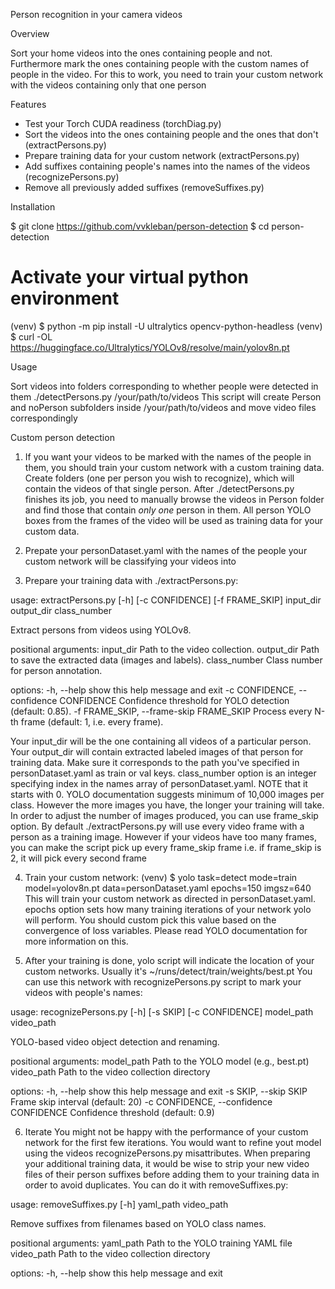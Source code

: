 Person recognition in your camera videos

Overview

Sort your home videos into the ones containing people and not. Furthermore mark the ones containing people with the custom names of people in the video. For this to work, you need to train your custom network with the videos containing only that one person

Features

- Test your Torch CUDA readiness (torchDiag.py)
- Sort the videos into the ones containing people and the ones that don't (extractPersons.py)
- Prepare training data for your custom network (extractPersons.py)
- Add suffixes containing people's names into the names of the videos (recognizePersons.py)
- Remove all previously added suffixes (removeSuffixes.py)

Installation

$ git clone https://github.com/vvkleban/person-detection
$ cd person-detection
# Activate your virtual python environment
(venv) $ python -m pip install -U ultralytics opencv-python-headless
(venv) $ curl -OL https://huggingface.co/Ultralytics/YOLOv8/resolve/main/yolov8n.pt

Usage

Sort videos into folders corresponding to whether people were detected in them
./detectPersons.py /your/path/to/videos
This script will create Person and noPerson subfolders inside /your/path/to/videos and move video files correspondingly

Custom person detection

1. If you want your videos to be marked with the names of the people in them, you should train your custom network with a custom training data. Create folders (one per person you wish to recognize), which will contain the videos of that single person. After ./detectPersons.py finishes its job, you need to manually browse the videos in Person folder and find those that contain _only one_ person in them. All person YOLO boxes from the frames of the video will be used as training data for your custom data.

2. Prepate your personDataset.yaml with the names of the people your custom network will be classifying your videos into

3. Prepare your training data with ./extractPersons.py:

usage: extractPersons.py [-h] [-c CONFIDENCE] [-f FRAME_SKIP] input_dir output_dir class_number

Extract persons from videos using YOLOv8.

positional arguments:
  input_dir             Path to the video collection.
  output_dir            Path to save the extracted data (images and labels).
  class_number          Class number for person annotation.

options:
  -h, --help            show this help message and exit
  -c CONFIDENCE, --confidence CONFIDENCE
                        Confidence threshold for YOLO detection (default: 0.85).
  -f FRAME_SKIP, --frame-skip FRAME_SKIP
                        Process every N-th frame (default: 1, i.e. every frame).

Your input_dir will be the one containing all videos of a particular person. Your output_dir will contain extracted labeled images of that person for training data. Make sure it corresponds to the path you've specified in personDataset.yaml as train or val keys. class_number option is an integer specifying index in the names array of personDataset.yaml. NOTE that it starts with 0. YOLO documentation suggests minimum of 10,000 images per class. However the more images you have, the longer your training will take. In order to adjust the number of images produced, you can use frame_skip option. By default ./extractPersons.py will use every video frame with a person as a training image. However if your videos have too many frames, you can make the script pick up every frame_skip frame i.e. if frame_skip is 2, it will pick every second frame

4. Train your custom network:
(venv) $ yolo task=detect mode=train model=yolov8n.pt data=personDataset.yaml epochs=150 imgsz=640
This will train your custom network as directed in personDataset.yaml. epochs option sets how many training iterations of your network yolo will perform. You should custom pick this value based on the convergence of loss variables. Please read YOLO documentation for more information on this.

5. After your training is done, yolo script will indicate the location of your custom networks. Usually it's ~/runs/detect/train<whatever number of times you ran yolo trining>/weights/best.pt You can use this network with recognizePersons.py script to mark your videos with people's names:

usage: recognizePersons.py [-h] [-s SKIP] [-c CONFIDENCE] model_path video_path

YOLO-based video object detection and renaming.

positional arguments:
  model_path            Path to the YOLO model (e.g., best.pt)
  video_path            Path to the video collection directory

options:
  -h, --help            show this help message and exit
  -s SKIP, --skip SKIP  Frame skip interval (default: 20)
  -c CONFIDENCE, --confidence CONFIDENCE
                        Confidence threshold (default: 0.9)

6. Iterate
You might not be happy with the performance of your custom network for the first few iterations. You would want to refine yout model using the videos recognizePersons.py misattributes. When preparing your additional training data, it would be wise to strip your new video files of their person suffixes before adding them to your training data in order to avoid duplicates. You can do it with removeSuffixes.py:

usage: removeSuffixes.py [-h] yaml_path video_path

Remove suffixes from filenames based on YOLO class names.

positional arguments:
  yaml_path   Path to the YOLO training YAML file
  video_path  Path to the video collection directory

options:
  -h, --help  show this help message and exit

